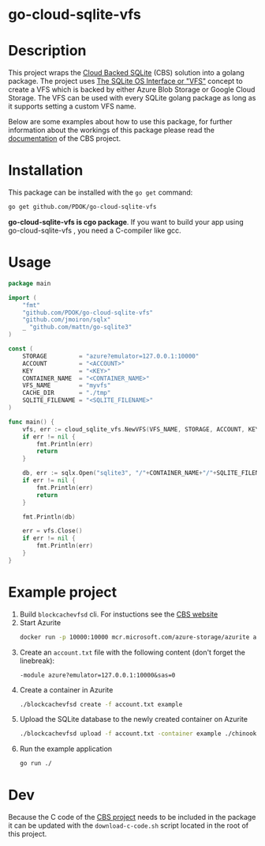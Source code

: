 # go-cloud-sqlite-vfs

# Description

This project wraps the [Cloud Backed SQLite](https://sqlite.org/cloudsqlite/doc/trunk/www/index.wiki) (CBS)
solution into a golang package. The project uses [The SQLite OS Interface or "VFS"](https://www.sqlite.org/vfs.html)
concept to create a VFS which is backed by either Azure Blob Storage or Google Cloud Storage. The VFS can be used 
with every SQLite golang package as long as it supports setting a custom VFS name.

Below are some examples about how to use this package, for further information about the workings of this package
please read the [documentation](https://sqlite.org/cloudsqlite/doc/trunk/www/index.wiki) of the CBS project.

# Installation

This package can be installed with the `go get` command:

```bash
go get github.com/PDOK/go-cloud-sqlite-vfs 
```

**go-cloud-sqlite-vfs is cgo package**. If you want to build your app using go-cloud-sqlite-vfs , you need a C-compiler like gcc.

# Usage

```go
package main

import (
	"fmt"
	"github.com/PDOK/go-cloud-sqlite-vfs"
	"github.com/jmoiron/sqlx"
	_ "github.com/mattn/go-sqlite3"
)

const (
	STORAGE         = "azure?emulator=127.0.0.1:10000"
	ACCOUNT         = "<ACCOUNT>"
	KEY             = "<KEY>"
	CONTAINER_NAME  = "<CONTAINER_NAME>"
	VFS_NAME        = "myvfs"
	CACHE_DIR       = "./tmp"
	SQLITE_FILENAME = "<SQLITE_FILENAME>"
)

func main() {
	vfs, err := cloud_sqlite_vfs.NewVFS(VFS_NAME, STORAGE, ACCOUNT, KEY, CONTAINER_NAME, CACHE_DIR)
	if err != nil {
		fmt.Println(err)
		return
	}

	db, err := sqlx.Open("sqlite3", "/"+CONTAINER_NAME+"/"+SQLITE_FILENAME+"?vfs="+VFS_NAME)
	if err != nil {
		fmt.Println(err)
		return
	}

	fmt.Println(db)

	err = vfs.Close()
	if err != nil {
		fmt.Println(err)
	}
}
```

# Example project

1. Build `blockcachevfsd` cli. For instuctions see the [CBS website](https://sqlite.org/cloudsqlite/doc/trunk/www/index.wiki)
2. Start Azurite
    ```bash
    docker run -p 10000:10000 mcr.microsoft.com/azure-storage/azurite azurite-blob --blobHost 0.0.0.0
    ```
3. Create an `account.txt` file with the following content (don't forget the linebreak):
    ```
   -module azure?emulator=127.0.0.1:10000&sas=0
   
   ```
4. Create a container in Azurite
    ```bash
    ./blockcachevfsd create -f account.txt example
    ```
5. Upload the SQLite database to the newly created container on Azurite
    ```bash
   ./blockcachevfsd upload -f account.txt -container example ./chinook.db chinook.db
   ```
6. Run the example application
   ```bash
   go run ./
   ```
   
# Dev

Because the C code of the [CBS project](https://sqlite.org/cloudsqlite/dir?ci=tip) needs to be included in 
the package it can be updated with the `download-c-code.sh` script located in the root of this project.
